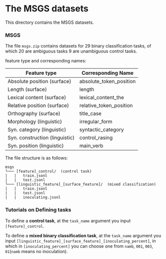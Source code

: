 # The MSGS datasets

This directory contains the MSGS datasets.

### MSGS

The file ```msgs.zip```  contains datasets for 29 binary classification tasks, of which 20 are ambiguous tasks 9 are unambiguous control tasks.

feature type and corresponding names:

| Feature type | Corresponding Name |
|-|-|
| Absolute position (surface) | absolute_token_position |
| Length (surface) | length |
| Lexical content (surface) | lexical_content_the |
| Relative position (surface) | relative_token_position |
| Orthography (surface) | title_case |
| Morphology (linguistic) | irregular_form |
| Syn. category (linguistic) | syntactic_category |
| Syn. construction (linguistic) | control_rasing|
| Syn. position (linguistic) | main_verb |

The file structure is as follows:
```
msgs
└─── [feature]_control/  (control task)
|   |   train.jsonl
|   |   test.jsonl
└─── [linguistic_feature]_[surface_feature]/  (mixed classification)
|   |   train.jsonl
|   |   test.jsonl
|   |   inoculating.jsonl
```

### Tutorials on Defining tasks

To define a **control task**, at the `task_name` argument you input `[feature]_control`.

To define a **mixed binary classification task**, at the `task_name` argument you input `[linguistic_feature]_[surface_feature]_[inoculating_percent]`, in which in `[inoculating_percent]` you can choose one from `namb`, `001`, `003`, `01`(`namb` means no inoculation).
